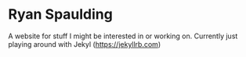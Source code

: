 # Ryan Spaulding 

A website for stuff I might be interested in or working on. Currently just playing around with Jekyl (https://jekyllrb.com)


